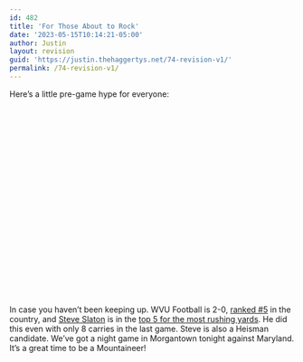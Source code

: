 ```yaml
---
id: 482
title: 'For Those About to Rock'
date: '2023-05-15T10:14:21-05:00'
author: Justin
layout: revision
guid: 'https://justin.thehaggertys.net/74-revision-v1/'
permalink: /74-revision-v1/
---
```


Here’s a little pre-game hype for everyone:  
<object height="350" width="425"><param name="movie" value="https://www.youtube.com/v/jaT9od2r4m4"></param><param name="wmode" value="transparent"></param><embed height="350" src="https://www.youtube.com/v/jaT9od2r4m4" type="application/x-shockwave-flash" width="425" wmode="transparent"></embed></object>

In case you haven’t been keeping up. WVU Football is 2-0, [ranked #5](http://sports.espn.go.com/ncf/rankingsindex) in the country, and [Steve Slaton](http://www.msnsports.net/profile.cfm?id=101042&sport=football) is in the [top 5 for the most rushing yards](http://sports.espn.go.com/ncf/sortables?stat=rush&sort=rushyds&season=2&year=2006&group=80). He did this even with only 8 carries in the last game. Steve is also a Heisman candidate. We’ve got a night game in Morgantown tonight against Maryland. It’s a great time to be a Mountaineer!